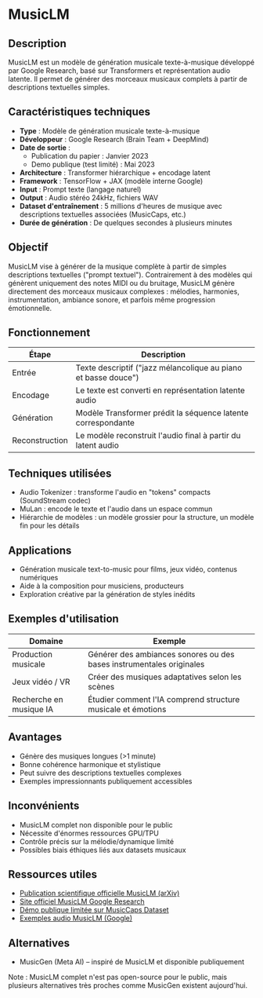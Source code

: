 # MusicLM

## Description
MusicLM est un modèle de génération musicale texte-à-musique développé par Google Research, basé sur Transformers et représentation audio latente. Il permet de générer des morceaux musicaux complets à partir de descriptions textuelles simples.

## Caractéristiques techniques
- **Type** : Modèle de génération musicale texte-à-musique
- **Développeur** : Google Research (Brain Team + DeepMind)
- **Date de sortie** : 
  - Publication du papier : Janvier 2023
  - Demo publique (test limité) : Mai 2023
- **Architecture** : Transformer hiérarchique + encodage latent
- **Framework** : TensorFlow + JAX (modèle interne Google)
- **Input** : Prompt texte (langage naturel)
- **Output** : Audio stéréo 24kHz, fichiers WAV
- **Dataset d'entraînement** : 5 millions d'heures de musique avec descriptions textuelles associées (MusicCaps, etc.)
- **Durée de génération** : De quelques secondes à plusieurs minutes

## Objectif
MusicLM vise à générer de la musique complète à partir de simples descriptions textuelles ("prompt textuel"). Contrairement à des modèles qui génèrent uniquement des notes MIDI ou du bruitage, MusicLM génère directement des morceaux musicaux complexes : mélodies, harmonies, instrumentation, ambiance sonore, et parfois même progression émotionnelle.

## Fonctionnement
| Étape | Description |
|-------|-------------|
| Entrée | Texte descriptif ("jazz mélancolique au piano et basse douce") |
| Encodage | Le texte est converti en représentation latente audio |
| Génération | Modèle Transformer prédit la séquence latente correspondante |
| Reconstruction | Le modèle reconstruit l'audio final à partir du latent audio |

## Techniques utilisées
- Audio Tokenizer : transforme l'audio en "tokens" compacts (SoundStream codec)
- MuLan : encode le texte et l'audio dans un espace commun
- Hiérarchie de modèles : un modèle grossier pour la structure, un modèle fin pour les détails

## Applications
- Génération musicale text-to-music pour films, jeux vidéo, contenus numériques
- Aide à la composition pour musiciens, producteurs
- Exploration créative par la génération de styles inédits

## Exemples d'utilisation
| Domaine | Exemple |
|---------|---------|
| Production musicale | Générer des ambiances sonores ou des bases instrumentales originales |
| Jeux vidéo / VR | Créer des musiques adaptatives selon les scènes |
| Recherche en musique IA | Étudier comment l'IA comprend structure musicale et émotions |

## Avantages
- Génère des musiques longues (>1 minute)
- Bonne cohérence harmonique et stylistique
- Peut suivre des descriptions textuelles complexes
- Exemples impressionnants publiquement accessibles

## Inconvénients
- MusicLM complet non disponible pour le public
- Nécessite d'énormes ressources GPU/TPU
- Contrôle précis sur la mélodie/dynamique limité
- Possibles biais éthiques liés aux datasets musicaux

## Ressources utiles
- [Publication scientifique officielle MusicLM (arXiv)](https://arxiv.org/abs/2301.11325)
- [Site officiel MusicLM Google Research](https://google-research.github.io/seanet/musiclm/)
- [Démo publique limitée sur MusicCaps Dataset](https://google-research.github.io/seanet/musiclm/examples/)
- [Exemples audio MusicLM (Google)](https://google-research.github.io/seanet/musiclm/examples/)

## Alternatives
- MusicGen (Meta AI) – inspiré de MusicLM et disponible publiquement

Note : MusicLM complet n'est pas open-source pour le public, mais plusieurs alternatives très proches comme MusicGen existent aujourd'hui. 